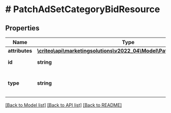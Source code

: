 # # PatchAdSetCategoryBidResource

## Properties

Name | Type | Description | Notes
------------ | ------------- | ------------- | -------------
**attributes** | [**\criteo\api\marketingsolutions\v2022_04\Model\PatchAdSetCategoryBid**](PatchAdSetCategoryBid.md) |  | [optional]
**id** | **string** | Id of the entity | [optional]
**type** | **string** | Canonical type name of the entity | [optional]

[[Back to Model list]](../../README.md#models) [[Back to API list]](../../README.md#endpoints) [[Back to README]](../../README.md)
